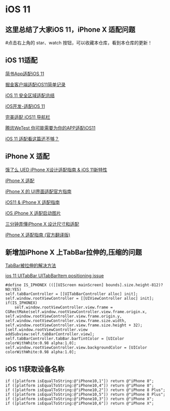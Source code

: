
iOS 11
=======

这里总结了大家iOS 11，iPhone X 适配问题
-------------------------------------

#点击右上角的 star、watch 按钮，可以收藏本仓库，看到本仓库的更新！
     

iOS 11适配
---------

[简书App适配iOS 11](http://www.jianshu.com/p/26fc39135c34)  
 
[掘金客户端适配iOS11简单记录](https://juejin.im/entry/59bb92ab6fb9a00a681ac051)
 
[iOS 11 安全区域适配总结](http://www.jianshu.com/p/efbc8619d56b)
 
[iOS开发-适配iOS 11](http://www.jianshu.com/p/a356b2ed4ceb)
 
[完美适配 iOS11 导航栏](http://www.cocoachina.com/ios/20170919/20597.html)

[腾讯WeTest 你可能需要为你的APP适配iOS11](http://wetest.qq.com/lab/view/326.html)

[iOS 11 适配看这篇还不够？](http://www.jishux.com/plus/view-606748-1.html)

iPhone X 适配
------------

[饿了么 UED iPhone X设计适配指南 & iOS 11新特性](https://zhuanlan.zhihu.com/p/29327102)

[iPhone X 适配](http://www.jianshu.com/p/9796cd3f180e)

[iPhone X 的 UI界面适配官方指南](https://juejin.im/entry/59b938f86fb9a00a5c3c32df)

[iOS11 &amp; iPhone X 适配指南](http://www.10tiao.com/html/216/201709/2652552758/2.html)

[iOS iPhone X 适配启动图片](http://www.cnblogs.com/someonelikeyou/p/7515025.html)

[三分钟弄懂iPhone X 设计尺寸和适配](http://www.zcool.com.cn/article/ZNTU1MTUy.html)

[ iPhone X 适配指南 (官方翻译版)](http://m.blog.csdn.net/happyshaotang2/article/details/77991536)


新增加iPhone X 上TabBar拉伸的,压缩的问题
------------------------------------
[TabBar被拉伸的解决方法](https://stackoverflow.com/questions/46214740/ios-11-iphone-x-simulator-uitabbar-icons-and-titles-being-rendered-on-top-coveri)

[ios 11 UITabBar UITabBarItem positioning issue](https://stackoverflow.com/questions/44822558/ios-11-uitabbar-uitabbaritem-positioning-issue)

    #define IS_IPHONEX (([[UIScreen mainScreen] bounds].size.height-812)?NO:YES)
    self.tabBarController = [[UITabBarController alloc] init];
    self.window.rootViewController = [[UIViewController alloc] init];
    if(IS_IPHONEX)
        self.window.rootViewController.view.frame = CGRectMake(self.window.rootViewController.view.frame.origin.x, self.window.rootViewController.view.frame.origin.y, self.window.rootViewController.view.frame.size.width, self.window.rootViewController.view.frame.size.height + 32);
    [self.window.rootViewController.view addSubview:self.tabBarController.view];
    self.tabBarController.tabBar.barTintColor = [UIColor colorWithWhite:0.98 alpha:1.0];
    self.window.rootViewController.view.backgroundColor = [UIColor colorWithWhite:0.98 alpha:1.0];
    



iOS 11获取设备名称
-----------------

    if ([platform isEqualToString:@"iPhone10,1"]) return @"iPhone 8";
    if ([platform isEqualToString:@"iPhone10,4"]) return @"iPhone 8";
    if ([platform isEqualToString:@"iPhone10,2"]) return @"iPhone 8 Plus";
    if ([platform isEqualToString:@"iPhone10,5"]) return @"iPhone 8 Plus";
    if ([platform isEqualToString:@"iPhone10,3"]) return @"iPhone X";
    if ([platform isEqualToString:@"iPhone10,6"]) return @"iPhone X";

